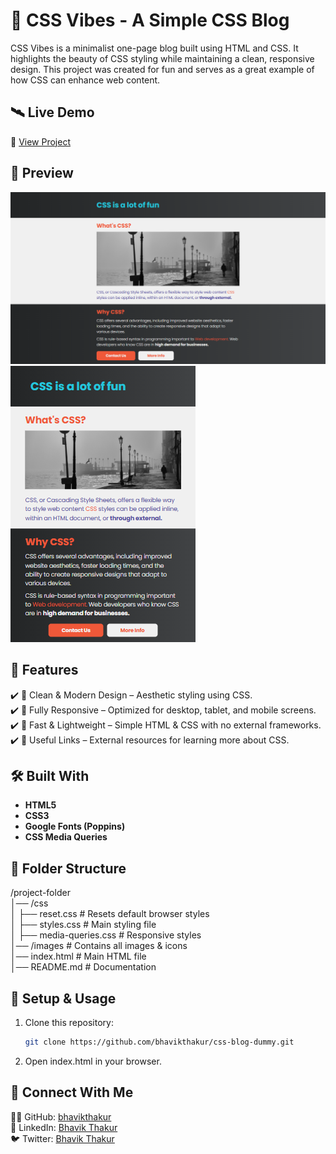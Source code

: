 #  📄 CSS Vibes - A Simple CSS Blog  

CSS Vibes is a minimalist one-page blog built using HTML and CSS. It highlights the beauty of CSS styling while maintaining a clean, responsive design. This project was created for fun and serves as a great example of how CSS can enhance web content.

## 🛰 Live Demo  
🔗 [View Project](https://bhavikthakur.github.io/css-blog-dummy/)  

## 📸 Preview  
![Project Screenshot](./design/desktop-view.png)  
![Project Screenshot](./design/mobile-view.png)   

## 📌 Features  
✔️ 🎨 Clean & Modern Design – Aesthetic styling using CSS. <br>
✔️ 📱 Fully Responsive – Optimized for desktop, tablet, and mobile screens. <br>
✔️ 🚀 Fast & Lightweight – Simple HTML & CSS with no external frameworks. <br>
✔️ 🔗 Useful Links – External resources for learning more about CSS. <br>

## 🛠️ Built With  
- **HTML5**   <br>
- **CSS3**   <br>
- **Google Fonts (Poppins)**    <br>
- **CSS  Media Queries** 

## 📂 Folder Structure  
/project-folder <br>
│── /css <br>
│   ├── reset.css        # Resets default browser styles <br>
│   ├── styles.css       # Main styling file <br>
│   ├── media-queries.css # Responsive styles <br>
│── /images             # Contains all images & icons <br>
│── index.html          # Main HTML file <br>
│── README.md           # Documentation <br>



## 🔧 Setup & Usage  
1. Clone this repository:  
   ```bash
   git clone https://github.com/bhavikthakur/css-blog-dummy.git   
2. Open index.html in your browser. 


## 🤝 Connect With Me  
👨‍💻 GitHub: [bhavikthakur](https://github.com/bhavikthakur)  <br>
💼 LinkedIn: [Bhavik Thakur](https://www.linkedin.com/in/bhavik-thakur/)  <br>
🐦 Twitter: [Bhavik Thakur](https://x.com/BhavikkThakur)  <br>
